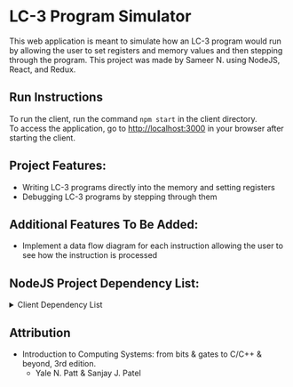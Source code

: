 # LC-3 Program Simulator

This web application is meant to simulate how an LC-3 program would run by allowing the user to set registers and memory values and then stepping through the program. This project was made by Sameer N. using NodeJS, React, and Redux.

## Run Instructions

To run the client, run the command `npm start` in the client directory. \
To access the application, go to [http://localhost:3000](http://localhost:3000) in your browser after starting the client.

## Project Features:

-   Writing LC-3 programs directly into the memory and setting registers
-   Debugging LC-3 programs by stepping through them

## Additional Features To Be Added:

-   Implement a data flow diagram for each instruction allowing the user to see how the instruction is processed

## NodeJS Project Dependency List:

<details>
<summary>Client Dependency List</summary>

-   [Bootstrap 5](https://getbootstrap.com/)
-   [ESLint](https://eslint.org/)
-   [nodemon](https://www.npmjs.com/package/nodemon)
-   [React](https://reactjs.org/)
-   [React Bootstrap](https://react-bootstrap.github.io/)
-   [React DOM](https://www.npmjs.com/package/react-dom)
-   [React Icons](https://react-icons.github.io/react-icons/)
-   [React Router DOM](https://www.npmjs.com/package/react-router-dom)
-   [react-router-bootstrap](https://www.npmjs.com/package/react-router-bootstrap)
-   [react-scripts](https://www.npmjs.com/package/react-scripts)
-   [react-markdown](https://www.npmjs.com/package/react-markdown)

</details>

## Attribution

-   Introduction to Computing Systems: from bits & gates to C/C++ & beyond, 3rd edition.
    -   Yale N. Patt & Sanjay J. Patel
